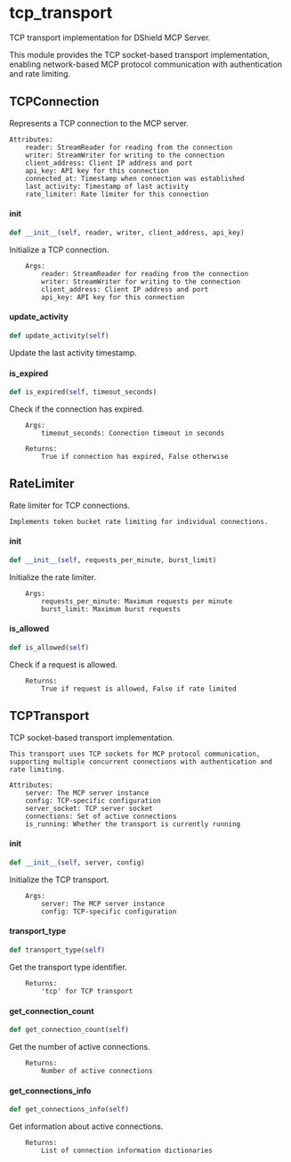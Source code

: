 # tcp_transport

TCP transport implementation for DShield MCP Server.

This module provides the TCP socket-based transport implementation, enabling
network-based MCP protocol communication with authentication and rate limiting.

## TCPConnection

Represents a TCP connection to the MCP server.

    Attributes:
        reader: StreamReader for reading from the connection
        writer: StreamWriter for writing to the connection
        client_address: Client IP address and port
        api_key: API key for this connection
        connected_at: Timestamp when connection was established
        last_activity: Timestamp of last activity
        rate_limiter: Rate limiter for this connection

#### __init__

```python
def __init__(self, reader, writer, client_address, api_key)
```

Initialize a TCP connection.

        Args:
            reader: StreamReader for reading from the connection
            writer: StreamWriter for writing to the connection
            client_address: Client IP address and port
            api_key: API key for this connection

#### update_activity

```python
def update_activity(self)
```

Update the last activity timestamp.

#### is_expired

```python
def is_expired(self, timeout_seconds)
```

Check if the connection has expired.

        Args:
            timeout_seconds: Connection timeout in seconds

        Returns:
            True if connection has expired, False otherwise

## RateLimiter

Rate limiter for TCP connections.

    Implements token bucket rate limiting for individual connections.

#### __init__

```python
def __init__(self, requests_per_minute, burst_limit)
```

Initialize the rate limiter.

        Args:
            requests_per_minute: Maximum requests per minute
            burst_limit: Maximum burst requests

#### is_allowed

```python
def is_allowed(self)
```

Check if a request is allowed.

        Returns:
            True if request is allowed, False if rate limited

## TCPTransport

TCP socket-based transport implementation.

    This transport uses TCP sockets for MCP protocol communication,
    supporting multiple concurrent connections with authentication and rate limiting.

    Attributes:
        server: The MCP server instance
        config: TCP-specific configuration
        server_socket: TCP server socket
        connections: Set of active connections
        is_running: Whether the transport is currently running

#### __init__

```python
def __init__(self, server, config)
```

Initialize the TCP transport.

        Args:
            server: The MCP server instance
            config: TCP-specific configuration

#### transport_type

```python
def transport_type(self)
```

Get the transport type identifier.

        Returns:
            'tcp' for TCP transport

#### get_connection_count

```python
def get_connection_count(self)
```

Get the number of active connections.

        Returns:
            Number of active connections

#### get_connections_info

```python
def get_connections_info(self)
```

Get information about active connections.

        Returns:
            List of connection information dictionaries
